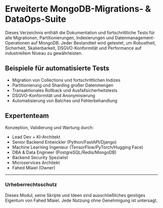 # Erweiterte MongoDB-Migrations- & DataOps-Suite

Dieses Verzeichnis enthält die Dokumentation und fortschrittliche Tests für alle Migrationen, Partitionierungen, Indexierungen und Datenmanagement-Operationen auf MongoDB. Jeder Bestandteil wird getestet, um Robustheit, Sicherheit, Skalierbarkeit, DSGVO-Konformität und Performance auf industriellem Niveau zu gewährleisten.

## Beispiele für automatisierte Tests
- Migration von Collections und fortschrittlichen Indizes
- Partitionierung und Sharding großer Datenmengen
- Transaktionales Rollback und Ausfallsicherheitstests
- DSGVO-Konformität und Anonymisierung
- Automatisierung von Batches und Fehlerbehandlung

## Expertenteam
Konzeption, Validierung und Wartung durch:
- Lead Dev + KI-Architekt
- Senior Backend Entwickler (Python/FastAPI/Django)
- Machine Learning Ingenieur (TensorFlow/PyTorch/Hugging Face)
- DBA & Data Engineer (PostgreSQL/Redis/MongoDB)
- Backend Security Spezialist
- Microservices Architekt
- Fahed Mlaiel (Owner)

---
### Urheberrechtsschutz
Dieses Modul, seine Skripte und Ideen sind ausschließliches geistiges Eigentum von Fahed Mlaiel. Jede Nutzung ohne Genehmigung ist untersagt.